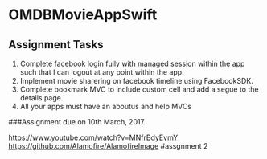 # OMDBMovieAppSwift

## Assignment Tasks
1. Complete facebook login fully with managed session within the app such that I can logout at any point within the app.
2. Implement movie sharering on facebook timeline using FacebookSDK.
3. Complete bookmark MVC to include custom cell and add a segue to the details page.
4. All your apps must have an aboutus and help MVCs

###Assignment due on 10th March, 2017.


https://www.youtube.com/watch?v=MNfrBdyEvmY
https://github.com/Alamofire/AlamofireImage
#assgnment 2
